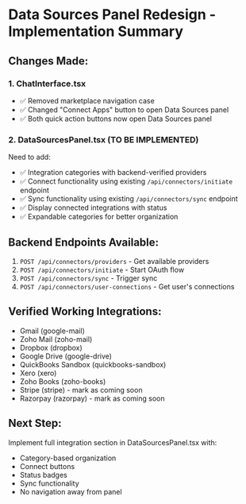 # Data Sources Panel Redesign - Implementation Summary

## Changes Made:

### 1. ChatInterface.tsx
- ✅ Removed marketplace navigation case
- ✅ Changed "Connect Apps" button to open Data Sources panel
- ✅ Both quick action buttons now open Data Sources panel

### 2. DataSourcesPanel.tsx (TO BE IMPLEMENTED)
Need to add:
- ✅ Integration categories with backend-verified providers
- ✅ Connect functionality using existing `/api/connectors/initiate` endpoint
- ✅ Sync functionality using existing `/api/connectors/sync` endpoint
- ✅ Display connected integrations with status
- ✅ Expandable categories for better organization

## Backend Endpoints Available:
1. `POST /api/connectors/providers` - Get available providers
2. `POST /api/connectors/initiate` - Start OAuth flow
3. `POST /api/connectors/sync` - Trigger sync
4. `POST /api/connectors/user-connections` - Get user's connections

## Verified Working Integrations:
- Gmail (google-mail)
- Zoho Mail (zoho-mail)
- Dropbox (dropbox)
- Google Drive (google-drive)
- QuickBooks Sandbox (quickbooks-sandbox)
- Xero (xero)
- Zoho Books (zoho-books)
- Stripe (stripe) - mark as coming soon
- Razorpay (razorpay) - mark as coming soon

## Next Step:
Implement full integration section in DataSourcesPanel.tsx with:
- Category-based organization
- Connect buttons
- Status badges
- Sync functionality
- No navigation away from panel
